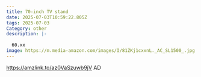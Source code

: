 ```yaml
---
title: 70-inch TV stand
date: 2025-07-03T10:59:22.805Z
tags: 2025-07-03
Category: other
description: |-
  
  60.xx
image: https://m.media-amazon.com/images/I/81ZKj1cxxnL._AC_SL1500_.jpg
---
```

https://amzlink.to/az0VaSzuwb9jV
AD